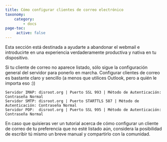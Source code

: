 ```yaml
---
title: Cómo configurar clientes de correo electrónico
taxonomy:
    category:
        - docs
page-toc:
     active: false
---
```


Esta sección está destinada a ayudarte a abandonar el webmail e introducirte en una experiencia verdaderamente productiva y nativa en tu dispositivo.

Si tu cliente de correo no aparece listado, sólo sigue la configuración general del servidor para ponerlo en marcha. Configurar clientes de correo es bastante claro y sencillo (a menos que utilices Outlook, pero a quién le importa eso :))

```
Servidor IMAP: disroot.org | Puerto SSL 993 | Método de Autenticación: Contraseña Normal
Servidor SMTP: disroot.org | Puerto STARTTLS 587 | Método de Autenticación: Contraseña Normal
Servidor POP:  disroot.org | Puerto SSL 995 | Método de Autenticación: Contraseña Normal
```
En caso que quisieras ver un tutorial acerca de cómo configurar un cliente de correo de tu preferencia que no esté listado aún, considera la posibilidad de escribir tú mismo un breve manual y compartirlo con la comunidad.
